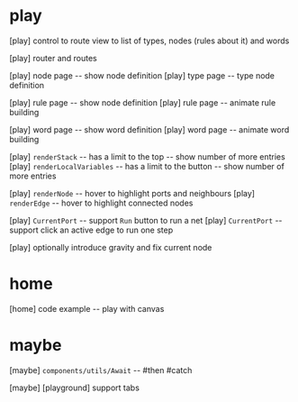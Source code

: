 # play

[play] control to route view to list of types, nodes (rules about it) and words

[play] router and routes

[play] node page -- show node definition
[play] type page -- type node definition

[play] rule page -- show node definition
[play] rule page -- animate rule building

[play] word page -- show word definition
[play] word page -- animate word building

[play] `renderStack` -- has a limit to the top -- show number of more entries
[play] `renderLocalVariables` -- has a limit to the button -- show number of more entries

[play] `renderNode` -- hover to highlight ports and neighbours
[play] `renderEdge` -- hover to highlight connected nodes

[play] `CurrentPort` -- support `Run` button to run a net
[play] `CurrentPort` -- support click an active edge to run one step

[play] optionally introduce gravity and fix current node

# home

[home] code example -- play with canvas

# maybe

[maybe] `components/utils/Await` -- #then #catch

[maybe] [playground] support tabs
